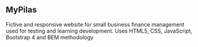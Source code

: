 ## MyPilas

Fictive and responsive website for small business finance management used for testing and learning development. Uses HTML5, CSS, JavaScript, Bootstrap 4 and BEM methodology
